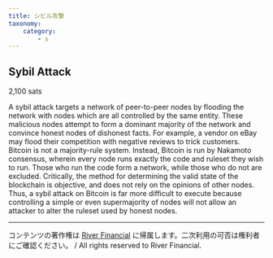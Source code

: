 ```yaml
---
title: シビル攻撃
taxonomy:
    category:
        - s
---
```


## Sybil Attack
2,100 sats

A sybil attack targets a network of peer-to-peer nodes by flooding the network with nodes which are all controlled by the same entity. These malicious nodes attempt to form a dominant majority of the network and convince honest nodes of dishonest facts. For example, a vendor on eBay may flood their competition with negative reviews to trick customers. Bitcoin is not a majority-rule system. Instead, Bitcoin is run by Nakamoto consensus, wherein every node runs exactly the code and ruleset they wish to run. Those who run the code form a network, while those who do not are excluded. Critically, the method for determining the valid state of the blockchain is objective, and does not rely on the opinions of other nodes. Thus, a sybil attack on Bitcoin is far more difficult to execute because controlling a simple or even supermajority of nodes will not allow an attacker to alter the ruleset used by honest nodes.

---
コンテンツの著作権は [River Financial](https://river.com/) に帰属します。二次利用の可否は権利者にご確認ください。 / All rights reserved to River Financial.
